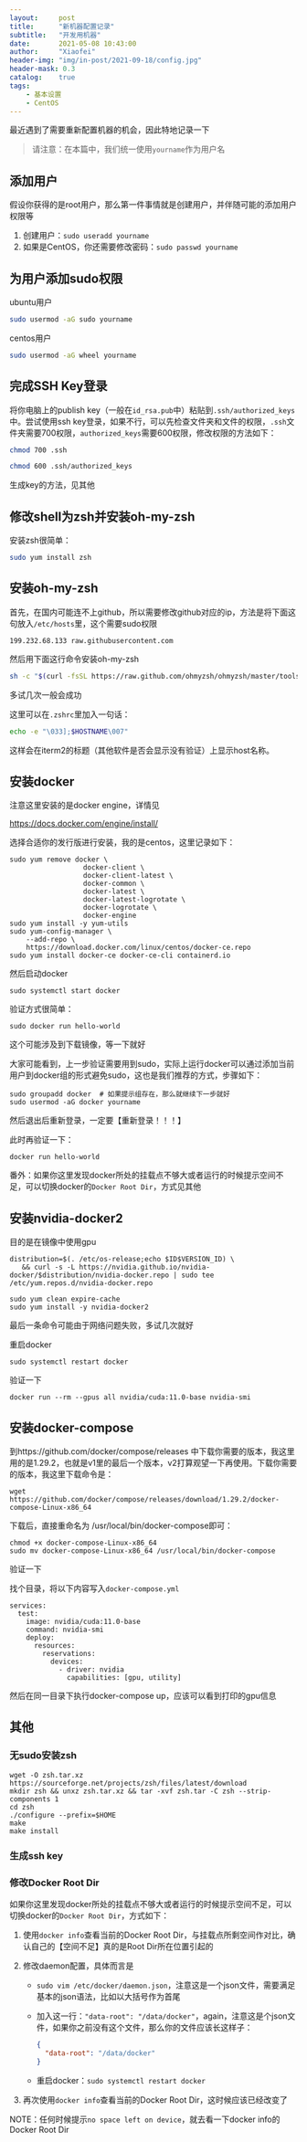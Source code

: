 ```yaml
---
layout:     post
title:      "新机器配置记录"
subtitle:   "开发用机器"
date:       2021-05-08 10:43:00
author:     "Xiaofei"
header-img: "img/in-post/2021-09-18/config.jpg"
header-mask: 0.3
catalog:    true
tags:
    - 基本设置
    - CentOS
---
```




最近遇到了需要重新配置机器的机会，因此特地记录一下

> 请注意：在本篇中，我们统一使用`yourname`作为用户名



## 添加用户

假设你获得的是root用户，那么第一件事情就是创建用户，并伴随可能的添加用户权限等

1. 创建用户：`sudo useradd yourname`
2. 如果是CentOS，你还需要修改密码：`sudo passwd yourname`



## 为用户添加sudo权限

ubuntu用户

````bash
sudo usermod -aG sudo yourname
````

centos用户

```bash
sudo usermod -aG wheel yourname
```





## 完成SSH Key登录

将你电脑上的publish key（一般在`id_rsa.pub`中）粘贴到`.ssh/authorized_keys`中。尝试使用ssh key登录，如果不行，可以先检查文件夹和文件的权限，`.ssh`文件夹需要700权限，`authorized_keys`需要600权限，修改权限的方法如下：

```bash
chmod 700 .ssh

chmod 600 .ssh/authorized_keys
```

生成key的方法，见其他



## 修改shell为zsh并安装oh-my-zsh

安装zsh很简单：

```bash
sudo yum install zsh
```



## 安装oh-my-zsh

首先，在国内可能连不上github，所以需要修改github对应的ip，方法是将下面这句放入`/etc/hosts`里，这个需要sudo权限

 ```
 199.232.68.133 raw.githubusercontent.com
 ```

然后用下面这行命令安装oh-my-zsh

````bash
sh -c "$(curl -fsSL https://raw.github.com/ohmyzsh/ohmyzsh/master/tools/install.sh)"
````

多试几次一般会成功



这里可以在`.zshrc`里加入一句话：

```bash
echo -e "\033];$HOSTNAME\007"
```

 这样会在iterm2的标题（其他软件是否会显示没有验证）上显示host名称。



## 安装docker

注意这里安装的是docker engine，详情见

https://docs.docker.com/engine/install/

选择合适你的发行版进行安装，我的是centos，这里记录如下：

```
sudo yum remove docker \
                  docker-client \
                  docker-client-latest \
                  docker-common \
                  docker-latest \
                  docker-latest-logrotate \
                  docker-logrotate \
                  docker-engine
sudo yum install -y yum-utils
sudo yum-config-manager \
    --add-repo \
    https://download.docker.com/linux/centos/docker-ce.repo
sudo yum install docker-ce docker-ce-cli containerd.io
```

然后启动docker

```
sudo systemctl start docker
```

验证方式很简单：

```
sudo docker run hello-world
```

这个可能涉及到下载镜像，等一下就好

大家可能看到，上一步验证需要用到sudo，实际上运行docker可以通过添加当前用户到docker组的形式避免sudo，这也是我们推荐的方式，步骤如下：

```
sudo groupadd docker  # 如果提示组存在，那么就继续下一步就好
sudo usermod -aG docker yourname
```

然后退出后重新登录，一定要【重新登录！！！】

此时再验证一下：

```
docker run hello-world
```



番外：如果你这里发现docker所处的挂载点不够大或者运行的时候提示空间不足，可以切换docker的`Docker Root Dir`，方式见其他



## 安装nvidia-docker2

目的是在镜像中使用gpu

```
distribution=$(. /etc/os-release;echo $ID$VERSION_ID) \
   && curl -s -L https://nvidia.github.io/nvidia-docker/$distribution/nvidia-docker.repo | sudo tee /etc/yum.repos.d/nvidia-docker.repo

sudo yum clean expire-cache
sudo yum install -y nvidia-docker2
```

最后一条命令可能由于网络问题失败，多试几次就好



重启docker

```
sudo systemctl restart docker
```

验证一下

```
docker run --rm --gpus all nvidia/cuda:11.0-base nvidia-smi
```



## 安装docker-compose

到https://github.com/docker/compose/releases 中下载你需要的版本，我这里用的是1.29.2，也就是v1里的最后一个版本，v2打算观望一下再使用。下载你需要的版本，我这里下载命令是：

```
wget https://github.com/docker/compose/releases/download/1.29.2/docker-compose-Linux-x86_64
```

下载后，直接重命名为 /usr/local/bin/docker-compose即可：

```
chmod +x docker-compose-Linux-x86_64
sudo mv docker-compose-Linux-x86_64 /usr/local/bin/docker-compose
```

验证一下

找个目录，将以下内容写入`docker-compose.yml`

```
services:
  test:
    image: nvidia/cuda:11.0-base
    command: nvidia-smi
    deploy:
      resources:
        reservations:
          devices:
            - driver: nvidia
              capabilities: [gpu, utility]
```

然后在同一目录下执行docker-compose up，应该可以看到打印的gpu信息





## 其他

### 无sudo安装zsh

```
wget -O zsh.tar.xz https://sourceforge.net/projects/zsh/files/latest/download
mkdir zsh && unxz zsh.tar.xz && tar -xvf zsh.tar -C zsh --strip-components 1
cd zsh
./configure --prefix=$HOME
make
make install
```



### 生成ssh key



### 修改Docker Root Dir

如果你这里发现docker所处的挂载点不够大或者运行的时候提示空间不足，可以切换docker的`Docker Root Dir`，方式如下：

1. 使用`docker info`查看当前的Docker Root Dir，与挂载点所剩空间作对比，确认自己的【空间不足】真的是Root Dir所在位置引起的

2. 修改daemon配置，具体而言是

   * `sudo vim /etc/docker/daemon.json`，注意这是一个json文件，需要满足基本的json语法，比如以大括号作为首尾

   * 加入这一行：`"data-root": "/data/docker"`，again，注意这是个json文件，如果你之前没有这个文件，那么你的文件应该长这样子：

     ```json
     {
       "data-root": "/data/docker"
     }
     ```

   * 重启docker：`sudo systemctl restart docker`

3. 再次使用`docker info`查看当前的Docker Root Dir，这时候应该已经改变了

NOTE：任何时候提示`no space left on device`，就去看一下docker info的Docker Root Dir


